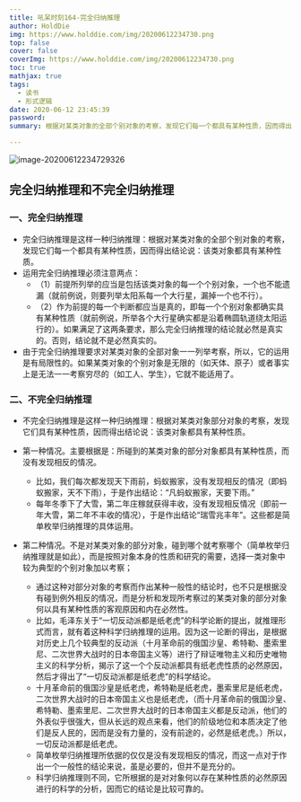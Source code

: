 ```yaml
---
title: 吼呆时刻164-完全归纳推理
author: HoldDie
img: https://www.holddie.com/img/20200612234730.png
top: false
cover: false
coverImg: https://www.holddie.com/img/20200612234730.png
toc: true
mathjax: true
tags:
  - 读书
  - 形式逻辑
date: 2020-06-12 23:45:39
password:
summary: 根据对某类对象的全部个别对象的考察，发现它们每一个都具有某种性质，因而得出结论说：该类对象都具有某种性质。

---
```


![image-20200612234729326](https://www.holddie.com/img/20200612234730.png)

## 完全归纳推理和不完全归纳推理

### 一、完全归纳推理

- 完全归纳推理是这样一种归纳推理：根据对某类对象的全部个别对象的考察，发现它们每一个都具有某种性质，因而得出结论说：该类对象都具有某种性质。
- 运用完全归纳推理必须注意两点：
  - （1）前提所列举的应当是包括该类对象的每一个个别对象，一个也不能遗漏（就前例说，则要列举太阳系每一个大行星，漏掉一个也不行）。
  - （2）作为前提的每一个判断都应当是真的，即每一个个别对象都确实具有某种性质（就前例说，所举各个大行星确实都是沿着椭圆轨道绕太阳运行的）。如果满足了这两条要求，那么完全归纳推理的结论就必然是真实的。否则，结论就不是必然真实的。
- 由于完全归纳推理要求对某类对象的全部对象一一列举考察，所以，它的运用是有局限性的。如果某类对象的个别对象是无限的（如天体、原子）或者事实上是无法一一考察穷尽的（如工人、学生），它就不能适用了。

### 二、不完全归纳推理

- 不完全归纳推理是这样一种归纳推理：根据对某类对象部分对象的考察，发现它们具有某种性质，因而得出结论说：该类对象都具有某种性质。
- 第一种情况。主要根据是：所碰到的某类对象的部分对象都具有某种性质，而没有发现相反的情况。

  - 比如，我们每次都发现天下雨前，蚂蚁搬家，没有发现相反的情况（即蚂蚁搬家，天不下雨），于是作出结论：“凡蚂蚁搬家，天要下雨。”
  - 每年冬季下了大雪，第二年庄稼就获得丰收，没有发现相反情况（即前一年大雪，第二年不丰收的情况），于是作出结论“瑞雪兆丰年”。这些都是简单枚举归纳推理的具体运用。

- 第二种情况。不是对某类对象的部分对象，碰到哪个就考察哪个（简单枚举归纳推理就是如此），而是按照对象本身的性质和研究的需要，选择一类对象中较为典型的个别对象加以考察；

	- 通过这种对部分对象的考察而作出某种一般性的结论时，也不只是根据没有碰到例外相反的情况，而是分析和发现所考察过的某类对象的部分对象何以具有某种性质的客观原因和内在必然性。
	- 比如，毛泽东关于“一切反动派都是纸老虎”的科学论断的提出，就推理形式而言，就有着这种科学归纳推理的运用。因为这一论断的得出，是根据对历史上几个较典型的反动派（十月革命前的俄国沙皇、希特勒、墨索里尼、二次世界大战时的日本帝国主义等）进行了辩证唯物主义和历史唯物主义的科学分析，揭示了这一个个反动派都具有纸老虎性质的必然原因，然后才得出了“一切反动派都是纸老虎”的科学结论。
	- 十月革命前的俄国沙皇是纸老虎，希特勒是纸老虎，墨索里尼是纸老虎，二次世界大战时的日本帝国主义也是纸老虎，（而十月革命前的俄国沙皇、希特勒、墨索里尼、二次世界大战时的日本帝国主义都是反动派，他们的外表似乎很强大，但从长远的观点来看，他们的阶级地位和本质决定了他们是反人民的，因而是没有力量的，没有前途的，必然是纸老虎。）所以，一切反动派都是纸老虎。
	- 简单枚举归纳推理所依据的仅仅是没有发现相反的情况，而这一点对于作出一个一般性的结论来说，虽是必要的，但并不是充分的。
	- 科学归纳推理则不同，它所根据的是对对象何以存在某种性质的必然原因进行的科学的分析，因而它的结论是比较可靠的。